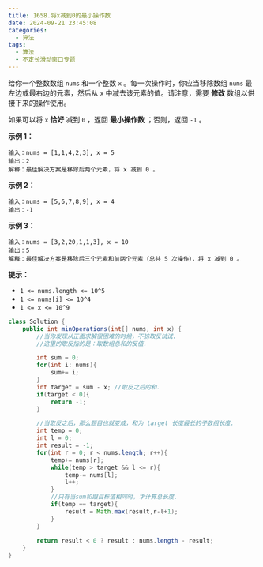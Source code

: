 ```yaml
---
title: 1658.将x减到0的最小操作数
date: 2024-09-21 23:45:08
categories:
  - 算法
tags:
  - 算法
  - 不定长滑动窗口专题
---
```


给你一个整数数组 `nums` 和一个整数 `x` 。每一次操作时，你应当移除数组 `nums` 最左边或最右边的元素，然后从 `x` 中减去该元素的值。请注意，需要 **修改** 数组以供接下来的操作使用。

如果可以将 `x` **恰好** 减到 `0` ，返回 **最小操作数** ；否则，返回 `-1` 。

 

**示例 1：**

```
输入：nums = [1,1,4,2,3], x = 5
输出：2
解释：最佳解决方案是移除后两个元素，将 x 减到 0 。
```

**示例 2：**

```
输入：nums = [5,6,7,8,9], x = 4
输出：-1
```

**示例 3：**

```
输入：nums = [3,2,20,1,1,3], x = 10
输出：5
解释：最佳解决方案是移除后三个元素和前两个元素（总共 5 次操作），将 x 减到 0 。
```

 

**提示：**

- `1 <= nums.length <= 10^5`
- `1 <= nums[i] <= 10^4`
- `1 <= x <= 10^9`

```java
class Solution {
    public int minOperations(int[] nums, int x) {
        //当你发现从正面求解很困难的时候，不妨取反试试.
        //这里的取反指的是：取数组总和的反值.

        int sum = 0;
        for(int i: nums){
            sum+= i;
        } 
        int target = sum - x; //取反之后的和.
        if(target < 0){
            return -1;
        }

        //当取反之后，那么题目也就变成，和为 target 长度最长的子数组长度.
        int temp = 0;
        int l = 0;
        int result = -1;
        for(int r = 0; r < nums.length; r++){
            temp+= nums[r];
            while(temp > target && l <= r){
                temp-= nums[l];
                l++;
            }
            //只有当sum和跟目标值相同时，才计算总长度.
            if(temp == target){
                result = Math.max(result,r-l+1);
            }
        }
        
        return result < 0 ? result : nums.length - result;
    }
}
```

